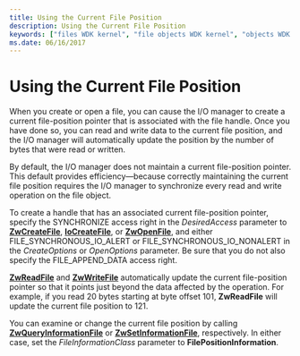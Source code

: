 ```yaml
---
title: Using the Current File Position
description: Using the Current File Position
keywords: ["files WDK kernel", "file objects WDK kernel", "objects WDK file objects", "file handles WDK kernel", "handle to file WDK kernel", "current file positions WDK kernel", "file positions WDK kernel"]
ms.date: 06/16/2017
---
```


# Using the Current File Position





When you create or open a file, you can cause the I/O manager to create a current file-position pointer that is associated with the file handle. Once you have done so, you can read and write data to the current file position, and the I/O manager will automatically update the position by the number of bytes that were read or written.

By default, the I/O manager does not maintain a current file-position pointer. This default provides efficiency—because correctly maintaining the current file position requires the I/O manager to synchronize every read and write operation on the file object.

To create a handle that has an associated current file-position pointer, specify the SYNCHRONIZE access right in the *DesiredAccess* parameter to [**ZwCreateFile**](/windows-hardware/drivers/ddi/ntifs/nf-ntifs-ntcreatefile), [**IoCreateFile**](/windows-hardware/drivers/ddi/wdm/nf-wdm-iocreatefile), or [**ZwOpenFile**](/windows-hardware/drivers/ddi/ntifs/nf-ntifs-ntopenfile), and either FILE\_SYNCHRONOUS\_IO\_ALERT or FILE\_SYNCHRONOUS\_IO\_NONALERT in the *CreateOptions* or *OpenOptions* parameter. Be sure that you do not also specify the FILE\_APPEND\_DATA access right.

[**ZwReadFile**](/windows-hardware/drivers/ddi/ntifs/nf-ntifs-ntreadfile) and [**ZwWriteFile**](/windows-hardware/drivers/ddi/ntifs/nf-ntifs-ntwritefile) automatically update the current file-position pointer so that it points just beyond the data affected by the operation. For example, if you read 20 bytes starting at byte offset 101, **ZwReadFile** will update the current file position to 121.

You can examine or change the current file position by calling [**ZwQueryInformationFile**](/windows-hardware/drivers/ddi/ntifs/nf-ntifs-ntqueryinformationfile) or [**ZwSetInformationFile**](/windows-hardware/drivers/ddi/ntifs/nf-ntifs-ntsetinformationfile), respectively. In either case, set the *FileInformationClass* parameter to **FilePositionInformation**.

 

